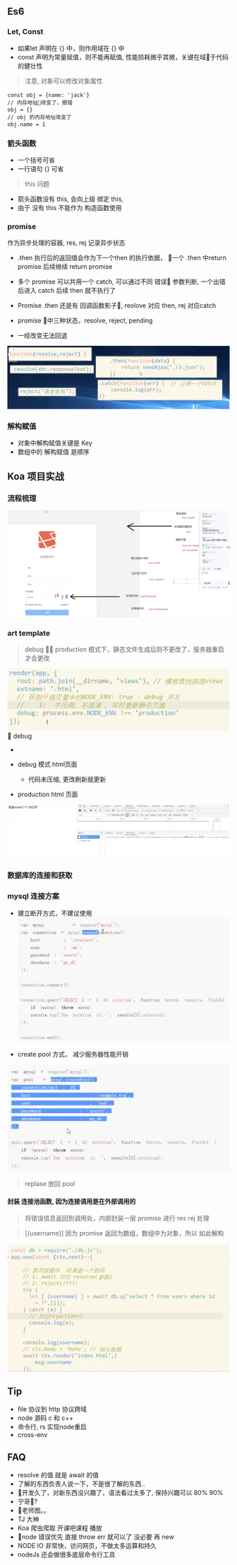 
## Es6

### Let, Const

- 如果let 声明在 {} 中，则作用域在 {} 中
- const 声明为常量赋值，则不能再赋值, 性能损耗微乎其微，关键在域于代码的健壮性

> 注意, 对象可以修改对象属性

```
const obj = {name: 'jack'}
// 内存地址改变了，报错
obj = {}
// obj 的内存地址改变了
obj.name = 1
```

### 箭头函数

- 一个括号可省
- 一行语句 {} 可省
> this 问题
- 箭头函数没有 this, 会向上级 绑定 this,
- 由于 没有 this 不能作为  构造函数使用


### promise

作为异步处理的容器, res, rej 记录异步状态

- .then 执行后的返回值会作为下一个then 的执行依据， 一个 .then 中return promise 后续继续 return promise

- 多个 promise 可以共用一个 catch, 可以通过不同 错误 参数判断, 一个出错后进入 catch 后续 then 就不执行了

- Promise .then 还是有 回调函数影子, reolove 对应 then, rej 对应catch

- promise 中三种状态，resolve, reject, pending

- 一经改变无法回退

![promise](imgs/26/promise.png)

### 解构赋值

- 对象中解构赋值关键是 Key
- 数组中的 解构赋值 是顺序

## Koa 项目实战

### 流程梳理

![koa_project](imgs/26/koa_project.png)

### art template

> debug ， production 模式下，静态文件生成后则不更改了，服务器重启才会更改

![art_product_html](imgs/26/art_modal.png)

debug

-

- debug 模式 html页面

  - 代码未压缩, 更改刷新就更新

- production html 页面

![art_product_html](imgs/26/product_modal.png)


### 数据库的连接和获取

### mysql 连接方案


- 建立断开方式，不建议使用
![sql_connect](imgs/26/normal_connect.png)

- create pool 方式， 减少服务器性能开销

![sql_connect](imgs/26/pool_connect.png)


> replase 放回 pool


#### 封装 连接池函数, 因为连接调用是在外部调用的

> 将错误信息返回到调用处，内部封装一层 promise 进行 res rej 处理

> [{username}] 因为 promise 返回为数组，数组中为对象，所以 如此解构

![db_frame](imgs/26/db_frame.png)





## Tip

- file 协议到 http 协议跨域
- node 源码 c 和 c++
- 命令行, rs 实现node重启
- cross-env

## FAQ

- resolve 的值 就是 await 的值
- 了解的东西负责人说一下，不是很了解的东西..
- 开发久了，对新东西没兴趣了，语法看过太多了, 保持兴趣可以 80% 90%
- 宁哥?
- 老师图。。
- TJ 大神
- Koa 爬虫爬取 开课吧课程 播放
- node 错误优先 直接 throw err 就可以了 没必要 再 new
- NODE IO 非常快，访问网页，不做太多运算和持久
- nodeJs 还会做很多底层命令行工具  
